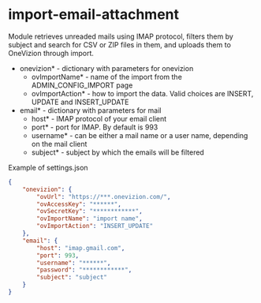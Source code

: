 # import-email-attachment

Module retrieves unreaded mails using IMAP protocol, filters them by subject and search for CSV or ZIP files in them, and uploads them to OneVizion through import.

* onevizion* - dictionary with parameters for onevizion
  * ovImportName* - name of the import from the ADMIN_CONFIG_IMPORT page	
  * ovImportAction* - how to import the data. Valid choices are INSERT, UPDATE and INSERT_UPDATE
* email* - dictionary with parameters for mail
  * host* - IMAP protocol of your email client
  * port* - port for IMAP. By default is 993
  * username* - can be either a mail name or a user name, depending on the mail client
  * subject* - subject by which the emails will be filtered


Example of settings.json

```json
{
    "onevizion": {
        "ovUrl": "https://***.onevizion.com/",
        "ovAccessKey": "******",
        "ovSecretKey": "************",
        "ovImportName": "import name",
        "ovImportAction": "INSERT_UPDATE"
    },
    "email": {
        "host": "imap.gmail.com",
        "port": 993,
        "username": "******",
        "password": "************",
        "subject": "subject"
    }
}
```